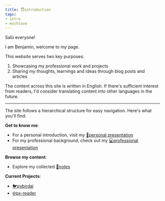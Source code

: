 ```yaml
---
title: 😇introduction
tags:
- intro
- muchlove
---
```


Salü everyone!

I am Benjamin, welcome to my page.

This website serves two key purposes:
1. Showcasing my professional work and projects
2. Sharing my thoughts, learnings and ideas through blog posts and articles

The content across this site is written in English. If there's sufficient interest from readers, I'd consider translating content into other languages in the future.

---
The site follows a hierarchical structure for easy navigation. Here's what you'll find:

**Get to know me**:
- For a personal introduction, visit my [🤘personal presentation](/presentations/personal)
- For my professional background, check out my [💻️professional presentation](/presentations/professional)

**Browse my content**:
- Explore my collected [📔notes](/tags/notes)

**Current Projects**:
- [🐦️pybirdai](projects/current/pybirdai)
- [🌐px-reader](projects/current/px-reader)
